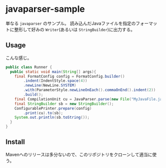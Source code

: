 javaparser-sample
===

単なる `javaparser` のサンプル。
読み込んだJavaファイルを指定のフォーマットに整形して好みの
`Writer`(あるいは `StringBuilder`)に出力する。

Usage
---

こんな感じ。

```java
public class Runner {
  public static void main(String[] args){
    final FormatConfig config = FormatConfig.builder()
        .indent(IndentStyle.space(4))
        .newLine(NewLine.SYSTEM)
        .with(ParameterStyle.newLineOnEach().commaOnEnd().indent(2))
        .build();
    final CompilationUnit cu = JavaParser.parse(new File("MyJavaFile.java"));
    final StringBuilder sb = new StringBuilder();
    ConfigurablePrinter.prepare(config)
        .print(cu).to(sb);
    System.out.println(sb.toString());
  }
}
```

Install
---

Mavenへのリリースは多分ないので、このリポジトリをクローンして適当に使う。

